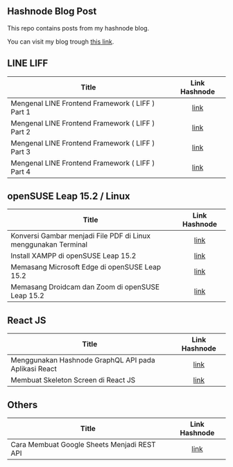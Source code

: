 ## Hashnode Blog Post

This repo contains posts from my hashnode blog.

You can visit my blog trough [this link](https://juliansyahrifqi.hashnode.dev).

## LINE LIFF
|    Title    |     Link Hashnode     |  
|-------------|:---------------------:|
| Mengenal LINE Frontend Framework ( LIFF ) Part 1 | [link](https://juliansyahrifqi.hashnode.dev/mengenal-line-frontend-framework-liff-part-1) |
| Mengenal LINE Frontend Framework ( LIFF ) Part 2 | [link](https://juliansyahrifqi.hashnode.dev/mengenal-line-frontend-framework-liff-part-2) |
| Mengenal LINE Frontend Framework ( LIFF ) Part 3 | [link](https://juliansyahrifqi.hashnode.dev/mengenal-line-frontend-framework-liff-part-3) |
| Mengenal LINE Frontend Framework ( LIFF ) Part 4 | [link](https://juliansyahrifqi.hashnode.dev/mengenal-line-frontend-framework-liff-part-4) |

## openSUSE Leap 15.2 / Linux
|    Title    |     Link Hashnode     |
|-------------|:---------------------:|
| Konversi Gambar menjadi File PDF di Linux menggunakan Terminal | [link](https://juliansyahrifqi.hashnode.dev/konversi-gambar-menjadi-pdf-di-linux-menggunakan-terminal) |
| Install XAMPP di openSUSE Leap 15.2 | [link](https://juliansyahrifqi.hashnode.dev/install-xampp-di-opensuse-leap) |
| Memasang Microsoft Edge di openSUSE Leap 15.2 | [link](https://juliansyahrifqi.hashnode.dev/memasang-microsoft-edge-di-opensuse-leap) |
| Memasang Droidcam dan Zoom di openSUSE Leap 15.2 | [link](https://juliansyahrifqi.hashnode.dev/memasang-droidcam-dan-zoom-di-opensuse-leap) |

## React JS
|    Title    |     Link Hashnode     |
|-------------|:---------------------:|
| Menggunakan Hashnode GraphQL API pada Aplikasi React | [link](https://juliansyahrifqi.hashnode.dev/menggunakan-hashnode-graphql-api-pada-aplikasi-react) |
| Membuat Skeleton Screen di React JS | [link](https://juliansyahrifqi.hashnode.dev/membuat-skeleton-screens-di-reactjs) |

## Others 
|    Title    |     Link Hashnode     |
|-------------|:---------------------:|
| Cara Membuat Google Sheets Menjadi REST API | [link](https://juliansyahrifqi.hashnode.dev/cara-membuat-google-sheets-menjadi-rest-api) |
